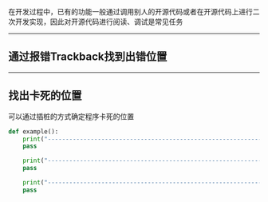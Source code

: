 在开发过程中，已有的功能一般通过调用别人的开源代码或者在开源代码上进行二次开发实现，因此对开源代码进行阅读、调试是常见任务

---
## 通过报错Trackback找到出错位置



---
## 找出卡死的位置

可以通过插桩的方式确定程序卡死的位置

```python
def example():
	print("-----------------------------------------------------------------1")
	pass

	print("-----------------------------------------------------------------2")
	pass

	print("-----------------------------------------------------------------3")
	pass
```